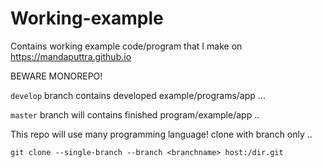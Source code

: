 # Working-example
Contains working example code/program that I make on https://mandaputtra.github.io


BEWARE MONOREPO! 

`develop` branch contains developed example/programs/app ...

`master` branch will contains finished program/example/app ..


This repo will use many programming language! clone with branch only ..

```
git clone --single-branch --branch <branchname> host:/dir.git
```
